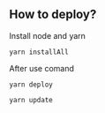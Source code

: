 ## How to deploy?

Install node and yarn

`yarn installAll`

After use comand

`yarn deploy`

`yarn update`
